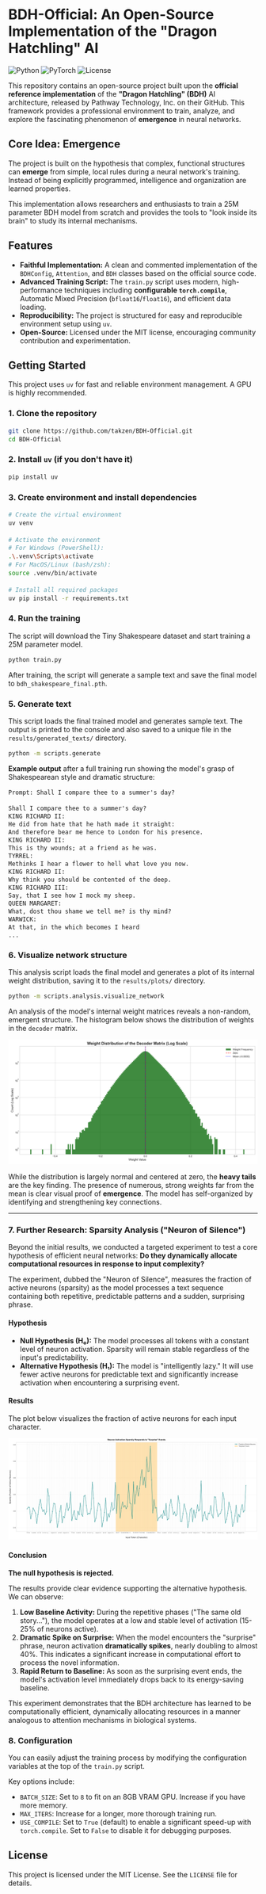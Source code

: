 # BDH-Official: An Open-Source Implementation of the "Dragon Hatchling" AI

![Python](https://img.shields.io/badge/Python-3.8%2B-blue.svg)
![PyTorch](https://img.shields.io/badge/PyTorch-2.0%2B-orange.svg)
![License](https://img.shields.io/badge/License-MIT-green.svg)

This repository contains an open-source project built upon the **official reference implementation** of the **"Dragon Hatchling" (BDH)** AI architecture, released by Pathway Technology, Inc. on their GitHub. This framework provides a professional environment to train, analyze, and explore the fascinating phenomenon of **emergence** in neural networks.

## Core Idea: Emergence

The project is built on the hypothesis that complex, functional structures can **emerge** from simple, local rules during a neural network's training. Instead of being explicitly programmed, intelligence and organization are learned properties.

This implementation allows researchers and enthusiasts to train a 25M parameter BDH model from scratch and provides the tools to "look inside its brain" to study its internal mechanisms.

## Features

-   **Faithful Implementation:** A clean and commented implementation of the `BDHConfig`, `Attention`, and `BDH` classes based on the official source code.
-   **Advanced Training Script:** The `train.py` script uses modern, high-performance techniques including **configurable `torch.compile`**, Automatic Mixed Precision (`bfloat16`/`float16`), and efficient data loading.
-   **Reproducibility:** The project is structured for easy and reproducible environment setup using `uv`.
-   **Open-Source:** Licensed under the MIT license, encouraging community contribution and experimentation.

## Getting Started

This project uses `uv` for fast and reliable environment management. A GPU is highly recommended.

### 1. Clone the repository

```bash
git clone https://github.com/takzen/BDH-Official.git
cd BDH-Official
```

### 2. Install `uv` (if you don't have it)

```bash
pip install uv
```

### 3. Create environment and install dependencies

```bash
# Create the virtual environment
uv venv

# Activate the environment
# For Windows (PowerShell):
.\.venv\Scripts\activate
# For MacOS/Linux (bash/zsh):
source .venv/bin/activate

# Install all required packages
uv pip install -r requirements.txt
```

### 4. Run the training

The script will download the Tiny Shakespeare dataset and start training a 25M parameter model.

```bash
python train.py
```

After training, the script will generate a sample text and save the final model to `bdh_shakespeare_final.pth`.

### 5. Generate text

This script loads the final trained model and generates sample text. The output is printed to the console and also saved to a unique file in the `results/generated_texts/` directory.

```bash
python -m scripts.generate
```

**Example output** after a full training run showing the model's grasp of Shakespearean style and dramatic structure:

```
Prompt: Shall I compare thee to a summer's day?

Shall I compare thee to a summer's day?
KING RICHARD II:
He did from hate that he hath made it straight:
And therefore bear me hence to London for his presence.
KING RICHARD II:
This is thy wounds; at a friend as he was.
TYRREL:
Methinks I hear a flower to hell what love you now.
KING RICHARD II:
Why think you should be contented of the deep.
KING RICHARD III:
Say, that I see how I mock my sheep.
QUEEN MARGARET:
What, dost thou shame we tell me? is thy mind?
WARWICK:
At that, in the which becomes I heard
...
```

### 6. Visualize network structure

This analysis script loads the final model and generates a plot of its internal weight distribution, saving it to the `results/plots/` directory.

```bash
python -m scripts.analysis.visualize_network
```

An analysis of the model's internal weight matrices reveals a non-random, emergent structure. The histogram below shows the distribution of weights in the `decoder` matrix.

![Weight Distribution of the Trained Model](images/network_weights_bdh_shakespeare_final.png)

While the distribution is largely normal and centered at zero, the **heavy tails** are the key finding. The presence of numerous, strong weights far from the mean is clear visual proof of **emergence**. The model has self-organized by identifying and strengthening key connections.

---

### 7. Further Research: Sparsity Analysis ("Neuron of Silence")

Beyond the initial results, we conducted a targeted experiment to test a core hypothesis of efficient neural networks: **Do they dynamically allocate computational resources in response to input complexity?**

The experiment, dubbed the "Neuron of Silence", measures the fraction of active neurons (sparsity) as the model processes a text sequence containing both repetitive, predictable patterns and a sudden, surprising phrase.

#### Hypothesis

-   **Null Hypothesis (H₀):** The model processes all tokens with a constant level of neuron activation. Sparsity will remain stable regardless of the input's predictability.
-   **Alternative Hypothesis (H₁):** The model is "intelligently lazy." It will use fewer active neurons for predictable text and significantly increase activation when encountering a surprising event.

#### Results

The plot below visualizes the fraction of active neurons for each input character.

![Sparsity Analysis Plot](results/plots/sparsity_analysis_final.png)

#### Conclusion

**The null hypothesis is rejected.**

The results provide clear evidence supporting the alternative hypothesis. We can observe:

1.  **Low Baseline Activity:** During the repetitive phases ("The same old story..."), the model operates at a low and stable level of activation (15-25% of neurons active).
2.  **Dramatic Spike on Surprise:** When the model encounters the "surprise" phrase, neuron activation **dramatically spikes**, nearly doubling to almost 40%. This indicates a significant increase in computational effort to process the novel information.
3.  **Rapid Return to Baseline:** As soon as the surprising event ends, the model's activation level immediately drops back to its energy-saving baseline.

This experiment demonstrates that the BDH architecture has learned to be computationally efficient, dynamically allocating resources in a manner analogous to attention mechanisms in biological systems.

### 8. Configuration

You can easily adjust the training process by modifying the configuration variables at the top of the `train.py` script.

Key options include:

-   `BATCH_SIZE`: Set to `8` to fit on an 8GB VRAM GPU. Increase if you have more memory.
-   `MAX_ITERS`: Increase for a longer, more thorough training run.
-   `USE_COMPILE`: Set to `True` (default) to enable a significant speed-up with `torch.compile`. Set to `False` to disable it for debugging purposes.

## License

This project is licensed under the MIT License. See the `LICENSE` file for details.